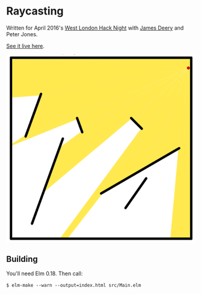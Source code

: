 # Raycasting

Written for April 2016's [West London Hack Night](http://www.meetup.com/West-London-Hack-Night/) with [James Deery](https://github.com/derkyjadex) and Peter Jones.

[See it live here](http://krisajenkins.github.io/elm-rays/).

![Screenshot](screenshot.png?raw=true)

## Building

You'll need Elm 0.18. Then call:

```
$ elm-make --warn --output=index.html src/Main.elm
```
